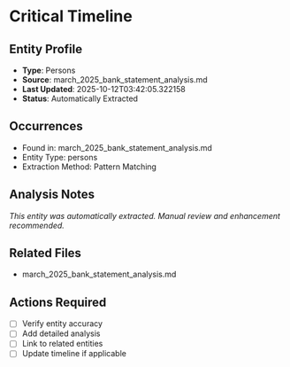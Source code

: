 # Critical Timeline

## Entity Profile
- **Type**: Persons
- **Source**: march_2025_bank_statement_analysis.md
- **Last Updated**: 2025-10-12T03:42:05.322158
- **Status**: Automatically Extracted

## Occurrences
- Found in: march_2025_bank_statement_analysis.md
- Entity Type: persons
- Extraction Method: Pattern Matching

## Analysis Notes
*This entity was automatically extracted. Manual review and enhancement recommended.*

## Related Files
- march_2025_bank_statement_analysis.md

## Actions Required
- [ ] Verify entity accuracy
- [ ] Add detailed analysis
- [ ] Link to related entities
- [ ] Update timeline if applicable
